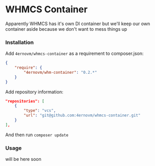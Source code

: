 WHMCS Container
======

Apparently WHMCS has it's own DI container but we'll keep our own container aside because we don't want to mess things up


### Installation

Add `4ernovm/whmcs-container` as a requirement to composer.json:

```json
{
    "require": {
        "4ernovm/whm-container": "0.2.*"
    }
}
```

Add repository information:

```json
"repositories": [
    {
        "type": "vcs",
        "url": "git@github.com:4ernovm/whmcs-container.git"
    }
],
```

And then run `composer update`


### Usage

will be here soon
